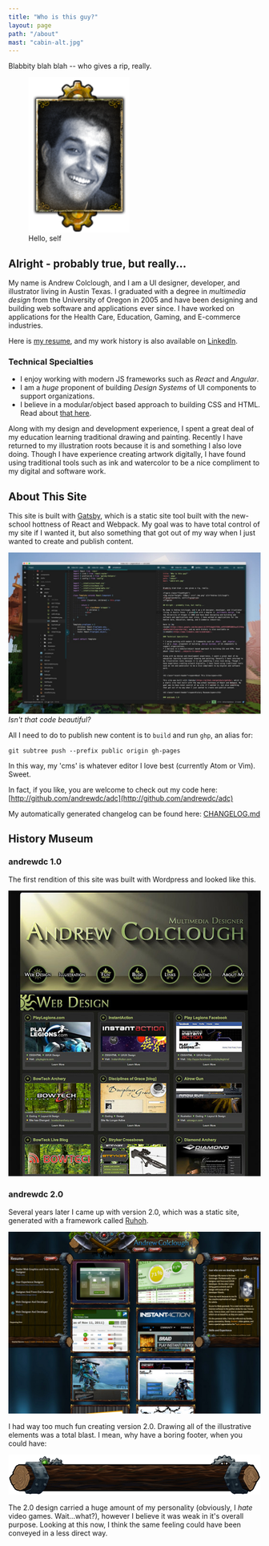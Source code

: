 ```yaml
---
title: "Who is this guy?"
layout: page
path: "/about"
mast: "cabin-alt.jpg"
---
```


Blabbity blah blah -- who gives a rip, really.

<figure class="floatRight">
<img style="height: 310px;" src="./me.png" alt="Andrew Colclough">
<figcaption>Hello, self</figcaption>
</figure>

## Alright - probably true, but really...

My name is Andrew Colclough, and I am a UI designer, developer, and illustrator living in Austin Texas. I graduated with a degree in _multimedia design_ from the University of Oregon in 2005 and have been designing and building web software and applications ever since. I have worked on applications for the Health Care, Education, Gaming, and E-commerce industries.

Here is [my resume](https://docs.google.com/document/d/1PfFxQgbXlFGRd_xbFDfXSMPG8BSVwuSlZfKVpsGmPkw/edit?usp=sharing), and my work history is also available on [LinkedIn](https://www.linkedin.com/in/andrewdc).

### Technical Specialties

* I enjoy working with modern JS frameworks such as _React_ and _Angular_. 
* I am a _huge_ proponent of building _Design Systems_ of UI components to support organizations. 
* I believe in a modular/object based approach to building CSS and HTML. Read about [that here](../objects-in-space/).

Along with my design and development experience, I spent a great deal of my education learning traditional drawing and painting. Recently I have returned to my illustration roots because it is and something I also love doing. Though I have experience creating artwork digitally, I have found using traditional tools such as ink and watercolor to be a nice compliment to my digital and software work.


<h2 class="recent-header"><span>About This Site</span></h2>

This site is built with [Gatsby](https://github.com/gatsbyjs/gatsby), which is a static site tool built with the new-school hottness of React and Webpack. My goal was to have total control of my site if I wanted it, but also something that got out of my way when I just wanted to create and publish content. 

![dat code tho](./thissite.jpg)
_Isn't that code beautiful?_

All I need to do to publish new content is to `build` and run `ghp`, an alias for: 

```
git subtree push --prefix public origin gh-pages
```

In this way, my 'cms' is whatever editor I love best (currently Atom or Vim). Sweet.

In fact, if you like, you are welcome to check out my code here: [http://github.com/andrewdc/adc](http://github.com/andrewdc/adc)

My automatically generated changelog can be found here: [CHANGELOG.md](https://github.com/andrewdc/adc/blob/master/CHANGELOG.md)

<h2 class="recent-header"><span>History Museum</span></h2>

### andrewdc 1.0

The first rendition of this site was built with Wordpress and looked like this. 

![andrewdc 1.0](./adc1-full.jpg)

### andrewdc 2.0

Several years later I came up with version 2.0, which was a static site, generated with a framework called [Ruhoh](http://ruhoh.com/).

![andrewdc 2.0](./adc2.jpg)

I had way too much fun creating  version 2.0. Drawing all of the illustrative elements was a total blast. I mean, why have a boring footer, when you could have:

![Log Footer](./log-footer.gif)

The 2.0 design carried a huge amount of my personality (obviously, I _hate_ video games. Wait...what?), however I believe it was weak in it's overall purpose. Looking at this now, I think the same feeling could have been conveyed in a less direct way.
